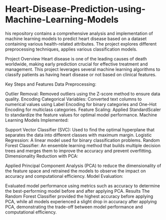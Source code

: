 # Heart-Disease-Prediction-using-Machine-Learning-Models
his repository contains a comprehensive analysis and implementation of machine learning models to predict heart disease based on a dataset containing various health-related attributes. The project explores different preprocessing techniques, applies various classification models.

Project Overview
Heart disease is one of the leading causes of death worldwide, making early prediction crucial for effective treatment and management. This project leverages several machine learning algorithms to classify patients as having heart disease or not based on clinical features.

Key Steps and Features
Data Preprocessing:

Outlier Removal: Removed outliers using the Z-score method to ensure data quality.
Encoding Categorical Variables: Converted text columns to numerical values using Label Encoding for binary categories and One-Hot Encoding for multiclass categories.
Feature Scaling: Applied StandardScaler to standardize the feature values for optimal model performance.
Machine Learning Models Implemented:

Support Vector Classifier (SVC): Used to find the optimal hyperplane that separates the data into different classes with maximum margin.
Logistic Regression: A linear model used for binary classification problems.
Random Forest Classifier: An ensemble learning method that builds multiple decision trees and merges them to improve the accuracy and prevent overfitting.
Dimensionality Reduction with PCA:

Applied Principal Component Analysis (PCA) to reduce the dimensionality of the feature space and retrained the models to observe the impact on accuracy and computational efficiency.
Model Evaluation:

Evaluated model performance using metrics such as accuracy to determine the best-performing model before and after applying PCA.
Results
The Random Forest Classifier provided the highest accuracy before applying PCA, while all models experienced a slight drop in accuracy after applying PCA, demonstrating the trade-off between model performance and computational efficiency.
